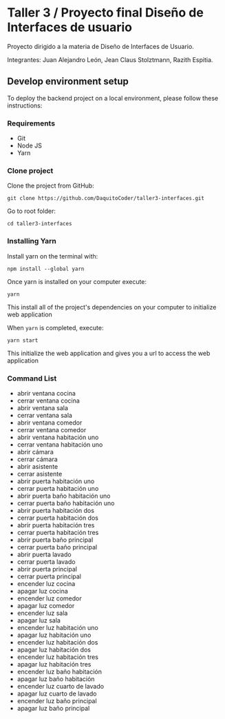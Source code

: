# Taller 3 / Proyecto final Diseño de Interfaces de usuario
Proyecto dirigido a la materia de Diseño de Interfaces de Usuario.

Integrantes: Juan Alejandro León, Jean Claus Stolztmann, Razith Espitia.

## Develop environment setup

To deploy the backend project on a local environment, please follow these instructions:

### Requirements

- Git
- Node JS
- Yarn
### Clone project

Clone the project from GitHub:

`git clone https://github.com/DaquitoCoder/taller3-interfaces.git`

Go to root folder:

`cd taller3-interfaces`

###  Installing Yarn

Install yarn on the terminal with:

`npm install --global yarn`

Once yarn is installed on your computer execute:

`yarn`

This install all of the project's dependencies on your computer to initialize web application

When `yarn` is completed, execute:

`yarn start`

This initialize the web application and gives you a url to access the web application

### Command List
- abrir ventana cocina
- cerrar ventana cocina
- abrir ventana sala
- cerrar ventana sala
- abrir ventana comedor
- cerrar ventana comedor
- abrir ventana habitación uno
- cerrar ventana habitación uno
- abrir cámara
- cerrar cámara
- abrir asistente
- cerrar asistente
- abrir puerta habitación uno
- cerrar puerta habitación uno
- abrir puerta baño habitación uno
- cerrar puerta baño habitación uno
- abrir puerta habitación dos
- cerrar puerta habitación dos
- abrir puerta habitación tres
- cerrar puerta habitación tres
- abrir puerta baño principal
- cerrar puerta baño principal
- abrir puerta lavado
- cerrar puerta lavado
- abrir puerta principal
- cerrar puerta principal
- encender luz cocina
- apagar luz cocina
- encender luz comedor
- apagar luz comedor
- encender luz sala
- apagar luz sala
- encender luz habitación uno
- apagar luz habitación uno
- encender luz habitación dos
- apagar luz habitación dos
- encender luz habitación tres
- apagar luz habitación tres
- encender luz baño habitación
- apagar luz baño habitación
- encender luz cuarto de lavado
- apagar luz cuarto de lavado
- encender luz baño principal
- apagar luz baño principal
